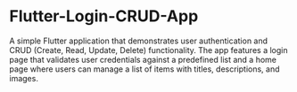 # Flutter-Login-CRUD-App
A simple Flutter application that demonstrates user authentication and CRUD (Create, Read, Update, Delete) functionality. The app features a login page that validates user credentials against a predefined list and a home page where users can manage a list of items with titles, descriptions, and images.
